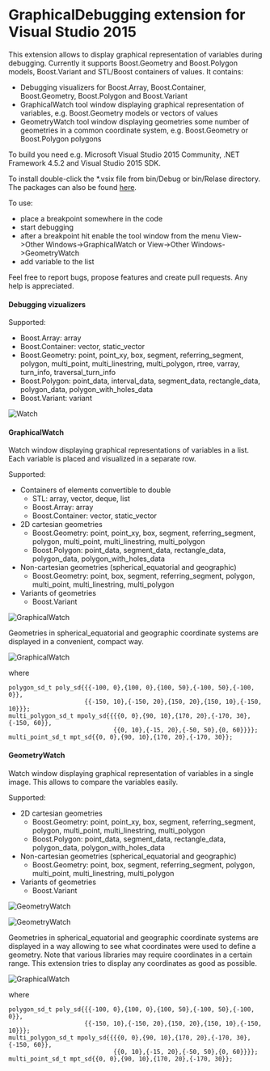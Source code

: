 # GraphicalDebugging extension for Visual Studio 2015

This extension allows to display graphical representation of variables during debugging. Currently it supports Boost.Geometry and Boost.Polygon models, Boost.Variant and STL/Boost containers of values. It contains:

* Debugging visualizers for Boost.Array, Boost.Container, Boost.Geometry, Boost.Polygon and Boost.Variant
* GraphicalWatch tool window displaying graphical representation of variables, e.g. Boost.Geometry models or vectors of values
* GeometryWatch tool window displaying geometries some number of geometries in a common coordinate system, e.g. Boost.Geometry or Boost.Polygon polygons

To build you need e.g. Microsoft Visual Studio 2015 Community, .NET Framework 4.5.2 and Visual Studio 2015 SDK.

To install double-click the *.vsix file from bin/Debug or bin/Relase directory. The packages can also be found [here](https://github.com/awulkiew/graphical-debugging/tree/bin).

To use:

* place a breakpoint somewhere in the code
* start debugging
* after a breakpoint hit enable the tool window from the menu View->Other Windows->GraphicalWatch or View->Other Windows->GeometryWatch
* add variable to the list

Feel free to report bugs, propose features and create pull requests. Any help is appreciated.

#### Debugging vizualizers

Supported:

* Boost.Array: array
* Boost.Container: vector, static_vector
* Boost.Geometry: point, point_xy, box, segment, referring_segment, polygon, multi_point, multi_linestring, multi_polygon, rtree, varray, turn_info, traversal_turn_info
* Boost.Polygon: point_data, interval_data, segment_data, rectangle_data, polygon_data, polygon_with_holes_data
* Boost.Variant: variant

![Watch](images/natvis_watch.png)

#### GraphicalWatch

Watch window displaying graphical representations of variables in a list. Each variable is placed and visualized in a separate row.

Supported:

* Containers of elements convertible to double
  * STL: array, vector, deque, list
  * Boost.Array: array
  * Boost.Container: vector, static_vector
* 2D cartesian geometries
  * Boost.Geometry: point, point_xy, box, segment, referring_segment, polygon, multi_point, multi_linestring, multi_polygon
  * Boost.Polygon: point_data, segment_data, rectangle_data, polygon_data, polygon_with_holes_data
* Non-cartesian geometries (spherical_equatorial and geographic)
  * Boost.Geometry: point, box, segment, referring_segment, polygon, multi_point, multi_linestring, multi_polygon
* Variants of geometries
  * Boost.Variant

![GraphicalWatch](images/graphical_watch.png)

Geometries in spherical_equatorial and geographic coordinate systems are displayed in a convenient, compact way.

![GraphicalWatch](images/graphical_watch_sph.png)

where

    polygon_sd_t poly_sd{{{-100, 0},{100, 0},{100, 50},{-100, 50},{-100, 0}},
                         {{-150, 10},{-150, 20},{150, 20},{150, 10},{-150, 10}}};
    multi_polygon_sd_t mpoly_sd{{{{0, 0},{90, 10},{170, 20},{-170, 30},{-150, 60}},
                                 {{0, 10},{-15, 20},{-50, 50},{0, 60}}}};
    multi_point_sd_t mpt_sd{{0, 0},{90, 10},{170, 20},{-170, 30}};

#### GeometryWatch

Watch window displaying graphical representation of variables in a single image. This allows to compare the variables easily.

Supported:

* 2D cartesian geometries
  * Boost.Geometry: point, point_xy, box, segment, referring_segment, polygon, multi_point, multi_linestring, multi_polygon
  * Boost.Polygon: point_data, segment_data, rectangle_data, polygon_data, polygon_with_holes_data
* Non-cartesian geometries (spherical_equatorial and geographic)
  * Boost.Geometry: point, box, segment, referring_segment, polygon, multi_point, multi_linestring, multi_polygon
* Variants of geometries
  * Boost.Variant

![GeometryWatch](images/geometry_watch.png)

![GeometryWatch](images/geometry_watch2.png)

Geometries in spherical_equatorial and geographic coordinate systems are displayed in a way allowing to see what coordinates were used to define a geometry. Note that various libraries may require coordinates in a certain range. This extension tries to display any coordinates as good as possible.

![GraphicalWatch](images/geometry_watch_sph.png)

where

    polygon_sd_t poly_sd{{{-100, 0},{100, 0},{100, 50},{-100, 50},{-100, 0}},
                         {{-150, 10},{-150, 20},{150, 20},{150, 10},{-150, 10}}};
    multi_polygon_sd_t mpoly_sd{{{{0, 0},{90, 10},{170, 20},{-170, 30},{-150, 60}},
                                 {{0, 10},{-15, 20},{-50, 50},{0, 60}}}};
    multi_point_sd_t mpt_sd{{0, 0},{90, 10},{170, 20},{-170, 30}};
